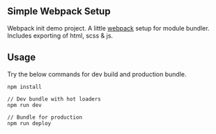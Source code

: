 ## Simple Webpack Setup

Webpack init demo project. A little [webpack][1] setup for module bundler. Includes exporting of html, scss & js.


## Usage

Try the below commands for dev build and production bundle.

```shell
npm install

// Dev bundle with hot loaders
npm run dev

// Bundle for production
npm run deploy
```


[1]: https://webpack.github.io/
